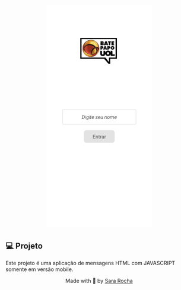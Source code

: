 <h2  align="center">
<img  alt="cover-alt"  src=".github/image.png" />
</h2>


## 💻 Projeto
  

Este projeto é uma aplicação de mensagens HTML com JAVASCRIPT somente em versão mobile.
  
<p  align="center">Made with 💜 by <a  href="https://github.com/sararchh"  target="_blank">Sara Rocha </a></p>